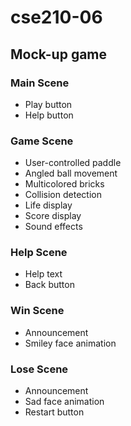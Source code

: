 # cse210-06

## Mock-up game

### Main Scene
* Play button
* Help button

### Game Scene
* User-controlled paddle
* Angled ball movement
*  Multicolored bricks
* Collision detection
* Life display
* Score display
* Sound effects

### Help Scene
* Help text
* Back button

### Win Scene
* Announcement
* Smiley face animation

### Lose Scene
* Announcement
* Sad face animation
* Restart button
